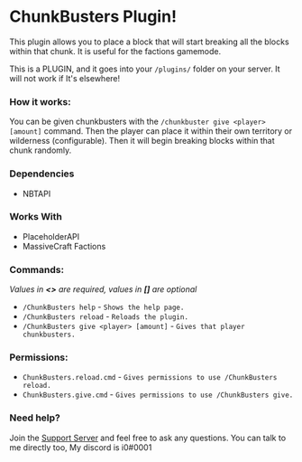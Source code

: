 # ChunkBusters Plugin!

This plugin allows you to place a block that will start breaking all the blocks within that chunk. 
It is useful for the factions gamemode.

This is a PLUGIN, and it goes into your `/plugins/` folder on your server. It will not work if It's elsewhere!

### How it works:

You can be given chunkbusters with the `/chunkbuster give <player> [amount]` command. Then the player can place it 
within their own territory or wilderness (configurable). Then it will begin breaking blocks within that chunk randomly.

### Dependencies

- NBTAPI

### Works With

- PlaceholderAPI
- MassiveCraft Factions

### Commands:

*Values in **<>** are required, values in **[]** are optional*

- ``/ChunkBusters help`` - ``Shows the help page.``
- ``/ChunkBusters reload`` - ``Reloads the plugin.``
- ``/ChunkBusters give <player> [amount]`` - ``Gives that player chunkbusters.``

### Permissions:

- ```ChunkBusters.reload.cmd```   - ``Gives permissions to use /ChunkBusters reload.``
- ```ChunkBusters.give.cmd```   - ``Gives permissions to use /ChunkBusters give.``

### Need help?

Join the [Support Server](https://discord.i0dev.com/) and feel free to ask any questions. You can talk to me directly
too, My discord is i0#0001
